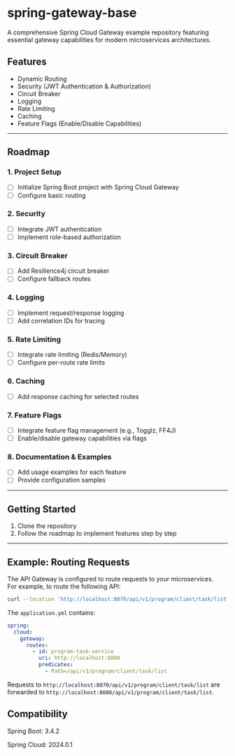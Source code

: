 # spring-gateway-base

A comprehensive Spring Cloud Gateway example repository featuring essential gateway capabilities for modern microservices architectures.

## Features

- Dynamic Routing
- Security (JWT Authentication & Authorization)
- Circuit Breaker
- Logging
- Rate Limiting
- Caching
- Feature Flags (Enable/Disable Capabilities)

---

## Roadmap

### 1. Project Setup
- [ ] Initialize Spring Boot project with Spring Cloud Gateway
- [ ] Configure basic routing

### 2. Security
- [ ] Integrate JWT authentication
- [ ] Implement role-based authorization

### 3. Circuit Breaker
- [ ] Add Resilience4j circuit breaker
- [ ] Configure fallback routes

### 4. Logging
- [ ] Implement request/response logging
- [ ] Add correlation IDs for tracing

### 5. Rate Limiting
- [ ] Integrate rate limiting (Redis/Memory)
- [ ] Configure per-route rate limits

### 6. Caching
- [ ] Add response caching for selected routes

### 7. Feature Flags
- [ ] Integrate feature flag management (e.g., Togglz, FF4J)
- [ ] Enable/disable gateway capabilities via flags

### 8. Documentation & Examples
- [ ] Add usage examples for each feature
- [ ] Provide configuration samples

---

## Getting Started

1. Clone the repository
2. Follow the roadmap to implement features step by step

---

## Example: Routing Requests

The API Gateway is configured to route requests to your microservices.  
For example, to route the following API:

```bash
curl --location 'http://localhost:8070/api/v1/program/client/task/list'
```

The `application.yml` contains:

```yaml
spring:
  cloud:
    gateway:
      routes:
        - id: program-task-service
          uri: http://localhost:8080
          predicates:
            - Path=/api/v1/program/client/task/list
```

Requests to `http://localhost:8070/api/v1/program/client/task/list` are forwarded to `http://localhost:8080/api/v1/program/client/task/list`.

## Compatibility

Spring Boot: 3.4.2

Spring Cloud: 2024.0.1